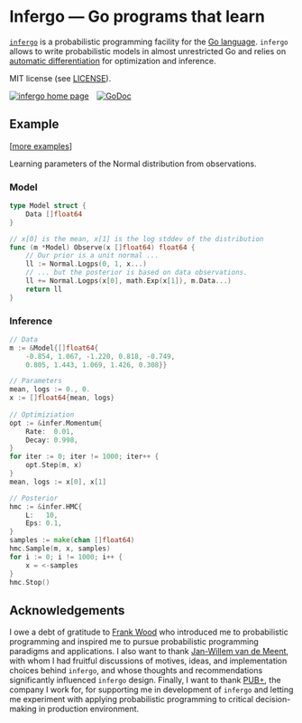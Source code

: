 # Infergo — Go programs that learn

[`infergo`](http://infergo.org/) is a  probabilistic
programming facility for the [Go language](http://golang.org/).
`infergo` allows to write probabilistic models in almost
unrestricted Go and relies on [automatic
differentiation](https://en.wikipedia.org/wiki/Automatic_differentiation)
for optimization and inference.

MIT license (see [LICENSE](LICENSE)).

[![`infergo`](http://infergo.org/favicon.png) home page](http://infergo.org) [![GoDoc](https://godoc.org/bitbucket.org/dtolpin/infergo?status.svg)](https://godoc.org/bitbucket.org/dtolpin/infergo)

## Example

\[[more examples](https://bitbucket.org/dtolpin/infergo/src/master/examples)\]

Learning parameters of the Normal distribution from
observations.

### Model

```Go
type Model struct {
    Data []float64
}

// x[0] is the mean, x[1] is the log stddev of the distribution
func (m *Model) Observe(x []float64) float64 {
    // Our prior is a unit normal ...
    ll := Normal.Logps(0, 1, x...)
    // ... but the posterior is based on data observations.
	ll += Normal.Logps(x[0], math.Exp(x[1]), m.Data...)
    return ll
}
```

### Inference

```Go
// Data
m := &Model{[]float64{
	-0.854, 1.067, -1.220, 0.818, -0.749,
	0.805, 1.443, 1.069, 1.426, 0.308}}

// Parameters
mean, logs := 0., 0.
x := []float64{mean, logs}
	
// Optimiziation
opt := &infer.Momentum{
    Rate:  0.01,
    Decay: 0.998,
}
for iter := 0; iter != 1000; iter++ {
    opt.Step(m, x)
}
mean, logs := x[0], x[1]

// Posterior
hmc := &infer.HMC{
	L:   10,
	Eps: 0.1,
}
samples := make(chan []float64)
hmc.Sample(m, x, samples)
for i := 0; i != 1000; i++ {
	x = <-samples
}
hmc.Stop()
```

## Acknowledgements

I owe a debt of gratitude to [Frank
Wood](https://www.cs.ubc.ca/~fwood/) who introduced me to
probabilistic programming and inspired me to pursue
probabilistic programming paradigms and applications. I also
want to thank [Jan-Willem van de
Meent](http://www.ccs.neu.edu/home/jwvdm/), with whom I had
fruitful discussions of motives, ideas, and implementation
choices behind `infergo`, and whose thoughts and recommendations
significantly influenced `infergo` design.  Finally, I want to
thank [PUB+](http://pubplus.com/), the company I work for, for
supporting me in development of `infergo` and letting me
experiment with applying probabilistic programming to critical
decision-making in production environment.
